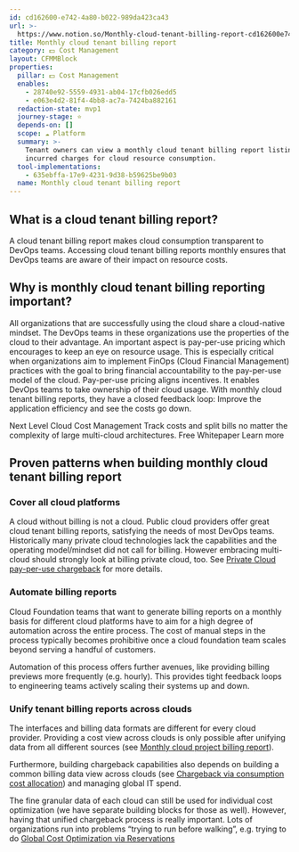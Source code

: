 ```yaml
---
id: cd162600-e742-4a80-b022-989da423ca43
url: >-
  https://www.notion.so/Monthly-cloud-tenant-billing-report-cd162600e7424a80b022989da423ca43
title: Monthly cloud tenant billing report
category: 💵 Cost Management
layout: CFMMBlock
properties:
  pillar: 💵 Cost Management
  enables:
    - 28740e92-5559-4931-ab04-17cfb026edd5
    - e063e4d2-81f4-4bb8-ac7a-7424ba882161
  redaction-state: mvp1
  journey-stage: ⭐️
  depends-on: []
  scope: ☁️ Platform
  summary: >-
    Tenant owners can view a monthly cloud tenant billing report listing all
    incurred charges for cloud resource consumption.
  tool-implementations:
    - 635ebffa-17e9-4231-9d38-b59625be9b03
  name: Monthly cloud tenant billing report
---
```


## What is a cloud tenant billing report?

A cloud tenant billing report makes cloud consumption transparent to DevOps teams. Accessing cloud tenant billing reports monthly ensures that DevOps teams are aware of their impact on resource costs.    

## Why is monthly cloud tenant billing reporting important?

All organizations that are successfully using the cloud share a cloud-native mindset. The DevOps teams in these organizations use the properties of the cloud to their advantage. An important aspect is pay-per-use pricing which encourages to keep an eye on resource usage. This is especially critical when organizations aim to implement FinOps (Cloud Financial Management) practices with the goal to bring financial accountability to the pay-per-use model of the cloud. Pay-per-use pricing aligns incentives. It enables DevOps teams to take ownership of their cloud usage. With monthly cloud tenant billing reports, they have a closed feedback loop: Improve the application efficiency and see the costs go down.

<!--notion-markdown-cms:raw-->
<CallToAction>
  <CtaHeader>Next Level Cloud Cost Management</CtaHeader>
  <CtaText>Track costs and split bills no matter the complexity of large multi-cloud architectures.</CtaText>
  <CtaButton class="btn-primary" url="https://www.meshcloud.io/finops/">Free Whitepaper</CtaButton>
  <CtaButton class="btn-secondary" url="https://www.meshcloud.io/2020/12/23/the-2021-guide-to-multi-cloud-billing-and-cost-management/">Learn more</CtaButton>
</CallToAction>

## Proven patterns when building monthly cloud tenant billing report

### Cover all cloud platforms

A cloud without billing is not a cloud. Public cloud providers offer great cloud tenant billing reports, satisfying the needs of most DevOps teams. Historically many private cloud technologies lack the capabilities and the operating model/mindset did not call for billing. However embracing multi-cloud should strongly look at billing private cloud, too. See [Private Cloud pay-per-use chargeback](/maturity-model/cost-management/private-cloud-pay-per-use-chargeback.md) for more details.

### Automate billing reports

Cloud Foundation teams that want to generate billing reports on a monthly basis for different cloud platforms have to aim for a high degree of automation across the entire process. The cost of manual steps in the process typically becomes prohibitive once a cloud foundation team scales beyond serving a handful of customers. 

Automation of this process offers further avenues, like providing billing previews more frequently (e.g. hourly). This provides tight feedback loops to engineering teams actively scaling their systems up and down.

### Unify tenant billing reports across clouds

The interfaces and billing data formats are different for every cloud provider. Providing a cost view across clouds is only possible after unifying data from all different sources (see [Monthly cloud project billing report](/maturity-model/cost-management/monthly-cloud-project-billing-report.md)).

Furthermore, building chargeback capabilities also depends on building a common billing data view across clouds (see [Chargeback via consumption cost allocation](/maturity-model/cost-management/chargeback-via-consumption-cost-allocation.md)) and managing global IT spend.

The fine granular data of each cloud can still be used for individual cost optimization (we have separate building blocks for those as well). However, having that unified chargeback process is really important. Lots of organizations run into problems “trying to run before walking”, e.g. trying to do [Global Cost Optimization via Reservations](/maturity-model/cost-management/global-cost-optimization-via-reservations.md)